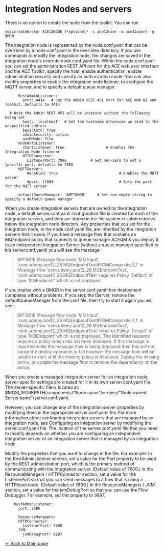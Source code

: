 # Integration Nodes and servers

There is no option to create the node from the toolkit. You can run

```
mqsicreatebroker ACE12NODE (*optional* -i ace12user -a ace12user) -q QMGR
```

The integration node is represented by the node.conf.yaml that can be
overriden by a node.conf.yaml in the overrides directory. If you use
commands to modify the integration node, the changes are saved in the
integration node's override node.conf.yaml file.
Within the node.conf.yaml you can set the administration REST API port
for the ACE web user interface and the ACE Toolkit, specify the host,
enable authentication, enable administration security and specify an
authorization mode. You can also modify properties to enable the
integration node listener, to configure the MQTT server, and to specify
a default queue manager.

```
      RestAdminListener:
        port: 4414   # Set the Admin REST API Port for ACE Web UI and Toolkit. Defaults to 4414

  # Note the Admin REST API will be insecure without the following being set
        host: 'localhost'  # Set the hostname otherwise we bind to the unspecified address
        basicAuth: true
        adminSecurity: active 
        authMode: file
      NodeHttpListener:
        startListener: true                   # Enables the Integration Node listener
        HTTPConnector:
          ListenerPort: 7080           # Set non-zero to set a specific port, defaults to 7080
      MQTTServer:
          #enabled: true                            # Enables the MQTT server
          #port: 11883                              # Sets the port for the MQTT server

      defaultQueueManager: 'AMITQMGR'     # Set non-empty string to specify a default queue manager
```

When you create integration servers that are owned by the integration
node, a default server.conf.yaml configuration file is created for each
of the integration servers, and they are stored in the file system in
subdirectories below the integration node directory. Any properties that
you set for the integration node, in the node.conf.yaml file, are
inherited by the integration servers that it owns. If you have a message
flow that contains an MQEndpoint policy that connects to queue manager
ACEQM & you deploy it to an independent Integration Server (without a
queue manager specified in it's server.conf.yaml) you will see the
message:

> BIP1361E Message flow node 'MQ Input',
> 'com.udemy.ace12_26.MQEndpointTest#FCMComposite_1_1' in Message flow
> 'com.udemy.ace12_26.MQEndpointTest',
> 'com.udemy.ace12_26.MQEndpointTest' requires Policy 'Default' of
> type 'MQEndpoint' which is not deployed.

If you deploy with a QMGR in the server.conf.yaml then deployment
completes without problems. If you stop the IServer, remove the
defaultQueueManager from the conf file, then try to start it again you
will see:

> BIP1361E Message flow node 'MQ Input',
> 'com.udemy.ace12_26.MQEndpointTest#FCMComposite_1_1' in Message flow
> 'com.udemy.ace12_26.MQEndpointTest',
> 'com.udemy.ace12_26.MQEndpointTest' requires Policy 'Default' of
> type 'MQEndpoint' which is not deployed. The identified resource
> requires a policy which has not been deployed. If this message is
> reported while the message flow is being deployed then this will not
> cause the deploy operation to fail however the message flow will be
> unable to start until the missing policy is deployed. Deploy the
> missing policy, or update the message flow to remove the dependancy on
> the policy.

When you create a managed integration server for an integration node,
server-specific settings are created for it in its own server.conf.yaml
file. The server-specific file is located at:
$MQSI_WORKPATH/components/"Node name"/servers/"Node owned Server
name"/server.conf.yaml.

However, you can change any of the integration server properties
by modifying them in the appropriate server.conf.yaml file. For more
information about configuring integration servers that are managed by an
integration node, see Configuring an integration server by modifying the
server.conf.yaml file.
The location of the server.conf.yaml file that you need to modify
depends on whether you are configuring an independent integration server
or an integration server that is managed by an integration node.

Modify the properties that you want to change in the file. For example:
In the RestAdminListener section, set a value for the Port property to
be used by the REST administration port, which is the primary method of
communicating with the integration server. (Default value of 7600.) In
the ResourceManagers / HTTPConnector section, set a value for the
ListenerPort so that you can send messages to a flow that is using a
HTTPInput node. (Default value of 7800.) In the ResourceManagers / JVM
section, set a value for the jvmDebugPort so that you can use the Flow
Debugger. For example, set this property to 9997.

```
    RestAdminListener:
      port: 7600

      ResourceManagers:
      HTTPConnector:
        ListenerPort: 7800
      JVM:
        jvmDebugPort: 9997
```

[← Back to Main page](../IIB_ACE.md)